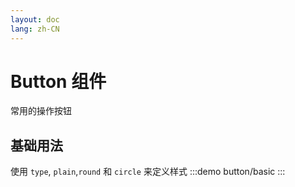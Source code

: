 ```yaml
---
layout: doc
lang: zh-CN
---
```


# Button 组件

常用的操作按钮

## 基础用法

使用 `type`, `plain`,`round` 和 `circle` 来定义样式
:::demo
button/basic
:::
